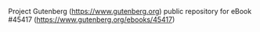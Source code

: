 Project Gutenberg (https://www.gutenberg.org) public repository for
eBook #45417 (https://www.gutenberg.org/ebooks/45417)
